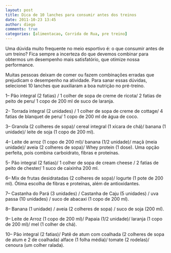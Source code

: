 ```yaml
---
layout: post
title: Dica de 10 lanches para consumir antes dos treinos
date: 2011-10-23 13:45
author: diego
comments: true
categories: [alimentacao, Corrida de Rua, pre treino]
---
```

Uma dúvida muito frequente no meio esportivo é: o que consumir antes de um treino? Fica sempre a incerteza do que devemos combinar para obtermos um desempenho mais satisfatório, que otimize nossa performance.

Muitas pessoas deixam de comer ou fazem combinações erradas que prejudicam o desempenho na atividade. Para sanar essas dúvidas, selecionei 10 lanches que auxiliaram a boa nutrição no pré-treino.

1– Pão integral (2 fatias) / 1 colher de sopa de creme de ricota/ 2 fatias de peito de peru/ 1 copo de 200 ml de suco de laranja.

2- Torrada integral (2 unidades) / 1 colher de sopa de creme de cottage/ 4 fatias de blanquet de peru/ 1 copo de 200 ml de água de coco.

3– Granola (2 colheres de sopa)/ cereal integral (1 xícara de chá)/ banana (1 unidade)/ leite de soja (1 copo de 200 ml).

4– Leite de arroz (1 copo de 200 ml)/ banana (1/2 unidade)/ maçã (meia unidade)/ aveia (2 colheres de sopa)/ Whey protein (1 dose). Uma opção perfeita, pois combina carboidrato, fibras e proteínas.

5- Pão integral (2 fatias)/ 1 colher de sopa de cream cheese / 2 fatias de peito de chester/  1 suco de caixinha 200 ml.

6– Mix de frutas desidratadas (2 colheres de sopa)/ Iogurte (1 pote de 200 ml). Ótima escolha de fibras e proteínas, além de antioxidantes.

7– Castanha do Pará (3 unidades) / Castanha de Caju (5 unidades) / uva passa (10 unidades) / suco de abacaxi (1 copo de 200 ml).

8– Banana (1 unidade) / aveia (2 colheres de sopa) / suco de soja (200 ml).

9– Leite de Arroz (1 copo de 200 ml)/ Papaia (1/2 unidade)/ laranja (1 copo de 200 ml)/ mel (1 colher de chá).

10– Pão integral (2 fatias)/ Patê de atum com coalhada (2 colheres de sopa de atum e 2 de coalhada) alface (1 folha média)/ tomate (2 rodelas)/ cenoura (um colher ralada).
